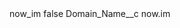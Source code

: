 <?xml version="1.0" encoding="UTF-8"?>
<CustomMetadata xmlns="http://soap.sforce.com/2006/04/metadata" xmlns:xsi="http://www.w3.org/2001/XMLSchema-instance" xmlns:xsd="http://www.w3.org/2001/XMLSchema">
    <label>now_im</label>
    <protected>false</protected>
    <values>
        <field>Domain_Name__c</field>
        <value xsi:type="xsd:string">now.im</value>
    </values>
</CustomMetadata>

